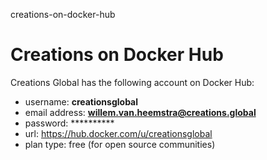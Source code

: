 creations-on-docker-hub
# Creations on Docker Hub

Creations Global has the following account on Docker Hub:

- username: **creationsglobal**
- email address: **willem.van.heemstra@creations.global**
- password: **********
- url: https://hub.docker.com/u/creationsglobal
- plan type: free (for open source communities)
